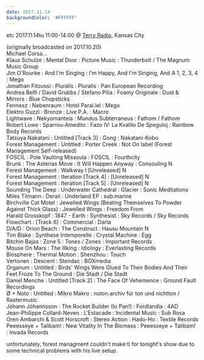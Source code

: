 ```yaml
---
date: 2017.11.14
backgroundColor: '#FFFFFF'
---
```


etc 2017.11.14tu 11:00-14:00 @ [Terry Radio](http://www.terryradio.biz/), Kansas City  

(originally broadcasted on 2017.10.20)  
Michael Corsa...  
Klaus Schulze : Mental Door : Picture Music : Thunderbolt / The Magnum Music Group  
Jim O'Rourke : And I'm Singing : I'm Happy, And I'm Singing, And A 1, 2, 3, 4 : Mego  
Jonathan Fitoussi : Pluralis : Pluralis : Pan European Recording  
Andrea Belfi / David Grubbs / Stefano Pilia : Foamy Originale : Dust & Mirrors : Blue Chopsticks  
Fennesz : Nebenraum : Hotel Paral.lel : Mego  
Elektro Guzzi : Bronze : Live P.A. : Macro  
Lightwave : Nekyomanteia : Mundus Subterraneus : Fathom / Fathom  
Robert Lowe : Sparrou-Amedito : Fazo IV: La Kvalito De Speguloj : Rainbow Body Records  
Tatsuya Nakatani : Untitled \[Track 3\] : Gong : Nakatani-Kobo  
Forest Management : Untitled : Porter Creek : Not On label (Forest Management Self-released)  
FOSCIL : Pole Vaulting Missoula : FOSCIL : Fourthcity  
Brunk : The Asterias Move : It Will Happen Anyway : Consouling N  
Forest Management : Walkway I \[Unreleased\] N  
Forest Management : Iteration \[Track 4\] : \[Unreleased\] N  
Forest Management : Iteration \[Track 5\] : \[Unreleased\] N  
Sounding The Deep : Underwater Cathedral : Glacier : Sonic Meditations  
Miles Tilmann : Derail : Underland EP : sub:marine  
Birchville Cat Motel : Jewelled Wings (Beating Themselves To Powder Against Thick Glass) : Jewelled Wings : Freedom From  
Harald Grosskopf : 1847 - Earth : Synthesist : Sky Records / Sky Records  
Flowchart : \[Track 6\] : Commercial : Darla  
D/A/D : Orion Beach : The Construct : Hausu Mountain N  
Tim Blake : Synthese Intemporelle : Crystal Machine : Egg  
Bitchin Bajas : Zone 5 : Tones / Zones : Important Records  
Mouse On Mars : The Illking : Idiology : Everlasting Records  
Biosphere : Thermal Motion : Shenzhou : Touch  
Vertonen : Descent : Stendac : BOXmedia  
Organum : Untitled : Birds' Wings Were Glued To Their Bodies And Their Feet Froze To The Ground : Die Stadt / Die Stadt  
Daniel Menche : Untitled \[Track 2\] : The Face Of Vehemence : Ground Fault Recordings  
Ø + Noto : Untitled : Mikro Makro : noton.archiv für ton und nichtton / Rastermusic  
Jóhann Jóhannsson : The Rocket Builder (Io Pan!) : Fordlandia : 4AD  
Jean-Philippe Collard-Neven : L'Estacade : Incidental Music : Sub Rosa  
Oren Ambarchi & Scott Horscroft : Stereo Action : Hado-Ho : Textile Records  
Peeesseye + Talibam! : New Vitality In The Biomass : Peeesseye + Talibam! : Invada Records  

unfortunately, forest managment couldn't make ti for tonight's show due to some technical problems with his live setup.
